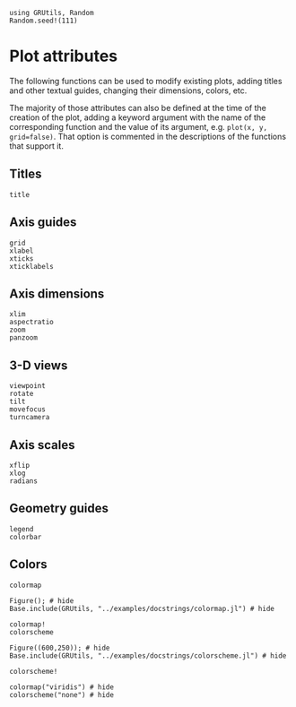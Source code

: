 ```@setup attr
using GRUtils, Random
Random.seed!(111)
```
# Plot attributes

The following functions can be used to modify existing plots, adding titles and other textual guides, changing their dimensions, colors, etc.

The majority of those attributes can also be defined at the time of the creation of the plot, adding a keyword argument with the name of the corresponding function and the value of its argument, e.g. `plot(x, y, grid=false)`. That option is commented in the descriptions of the functions that support it.

## Titles
```@docs
title
```
## Axis guides
```@docs
grid
xlabel
xticks
xticklabels
```
## Axis dimensions
```@docs
xlim
aspectratio
zoom
panzoom
```
## 3-D views
```@docs
viewpoint
rotate
tilt
movefocus
turncamera
```
## Axis scales
```@docs
xflip
xlog
radians
```
## Geometry guides
```@docs
legend
colorbar
```

## Colors
```@docs
colormap
```
```@example attr
Figure(); # hide
Base.include(GRUtils, "../examples/docstrings/colormap.jl") # hide
```
```@docs
colormap!
colorscheme
```
```@example attr
Figure((600,250)); # hide
Base.include(GRUtils, "../examples/docstrings/colorscheme.jl") # hide
```
```@docs
colorscheme!
```
```@example attr
colormap("viridis") # hide
colorscheme("none") # hide
```
